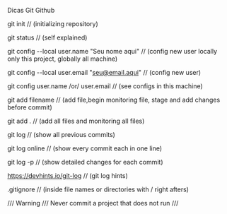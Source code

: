Dicas Git Github

git init // (initializing repository)

git status // (self explained)

git config --local user.name "Seu nome aqui" // (config new user locally only this project, globally all machine)

git config --local user.email "seu@email.aqui" // (config new user)

git config user.name /or/ user.email // (see configs in this machine)

git add filename // (add file,begin monitoring file, stage and add changes before commit)

git add . // (add all files and monitoring all files)

git log // (show all previous commits)

git log online // (show every commit each in one line)

git log -p // (show detailed changes for each commit)

https://devhints.io/git-log // (git log hints)

.gitignore // (inside file names or directories with / right afters)

/// Warning /// Never commit a project that does not run ///
